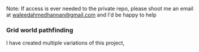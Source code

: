 Note: If access is ever needed to the private repo, please shoot me an email at waleedahmedhannan@gmail.com and I'd be happy to help 

### Grid world pathfinding

I have created multiple variations of this project, 
